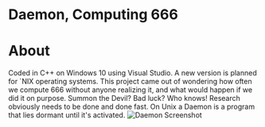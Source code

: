 # Daemon, Computing 666
# About
Coded in C++ on Windows 10 using Visual Studio.  A new version is planned for `NIX operating systems.
This project came out of wondering how often we compute 666 without anyone realizing it, and what would happen if we did it on purpose. Summon the Devil? Bad luck? Who knows!  Research obviously needs to be done and done fast. On Unix a Daemon is a program that lies dormant until it's activated.
![Daemon Screenshot](https://github.com/powercrypt/Daemon/blob/master/Daemon.png)
